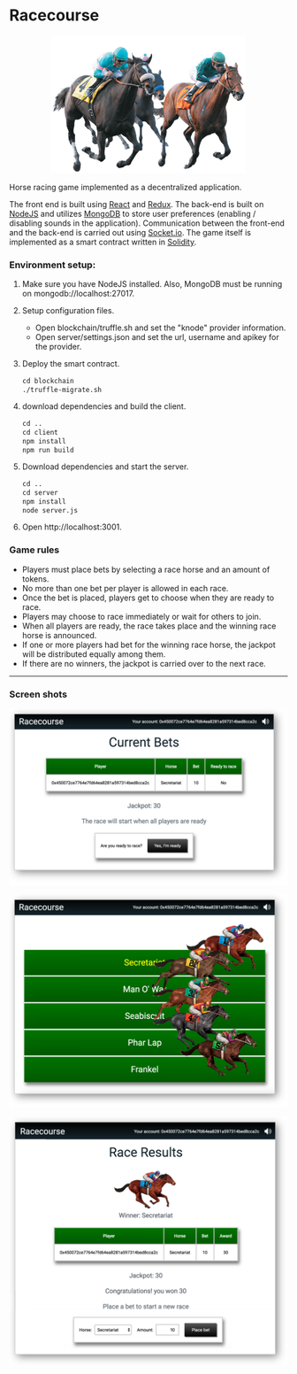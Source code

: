 # Racecourse

<p align="center">
    <img src="./readme-resources/splash.png">
</p>

Horse racing game implemented as a decentralized application.

The front end is built using [React](https://reactjs.org) and [Redux](https://redux.js.org). The back-end is built on [NodeJS](https://nodejs.org/) and utilizes [MongoDB](https://www.mongodb.com/) to store user preferences (enabling / disabling sounds in the application). Communication between the front-end and the back-end is carried out using [Socket.io](https://socket.io/). The game itself is implemented as a smart contract written in [Solidity](http://solidity.readthedocs.io).

### Environment setup:

 1. Make sure you have NodeJS installed. Also, MongoDB must be running on mongodb://localhost:27017.

 2. Setup configuration files.

    - Open blockchain/truffle.sh and set the "knode" provider information.
    - Open server/settings.json and set the url, username and apikey for the provider.

 3. Deploy the smart contract.
    ```
    cd blockchain
    ./truffle-migrate.sh
    ```
 4. download dependencies and build the client.
    ```
    cd ..
    cd client
    npm install
    npm run build
    ```
 5. Download dependencies and start the server.
    ```
    cd ..
    cd server
    npm install
    node server.js
    ```

 6. Open http://localhost:3001.

### Game rules

 - Players must place bets by selecting a race horse and an amount of tokens.
 - No more than one bet per player is allowed in each race.
 - Once the bet is placed, players get to choose when they are ready to race.
 - Players may choose to race immediately or wait for others to join.
 - When all players are ready, the race takes place and the winning race horse is announced.
 - If one or more players had bet for the winning race horse, the jackpot will be distributed equally among them.
 - If there are no winners, the jackpot is carried over to the next race.

---

### Screen shots

<p align="center">
    <img src="./readme-resources/screen-1.png">
</p>

<p align="center">
    <img src="./readme-resources/screen-2.png">
</p>

<p align="center">
    <img src="./readme-resources/screen-3.png">
</p>
